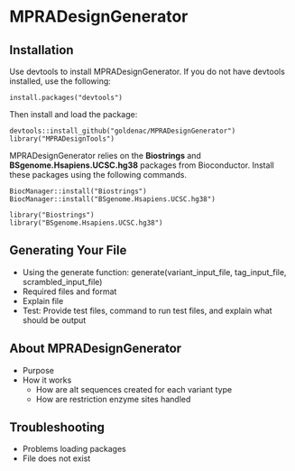 # MPRADesignGenerator


## Installation ##

Use devtools to install MPRADesignGenerator. If you do not have devtools installed, use the following:
```
install.packages("devtools")
```
Then install and load the package:
```
devtools::install_github("goldenac/MPRADesignGenerator")
library("MPRADesignTools")
```
MPRADesignGenerator relies on the **Biostrings** and **BSgenome.Hsapiens.UCSC.hg38** packages from Bioconductor. Install these packages using the following commands.
```
BiocManager::install("Biostrings")
BiocManager::install("BSgenome.Hsapiens.UCSC.hg38")

library("Biostrings")
library("BSgenome.Hsapiens.UCSC.hg38")
```

## Generating Your File ##

- Using the generate function: generate(variant_input_file, tag_input_file, scrambled_input_file)
- Required files and format
- Explain file
- Test: Provide test files, command to run test files, and explain what should be output


## About MPRADesignGenerator ##

- Purpose
- How it works
    * How are alt sequences created for each variant type
    * How are restriction enzyme sites handled


## Troubleshooting ##

- Problems loading packages
- File does not exist
